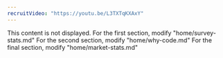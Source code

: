 ```yaml
---
recruitVideo: "https://youtu.be/L3TXTqKXAxY"
---
```


This content is not displayed.
For the first section, modify "home/survey-stats.md"
For the second section, modify "home/why-code.md"
For the final section, modify "home/market-stats.md"